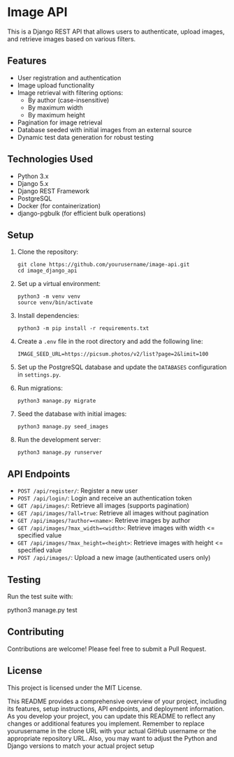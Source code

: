 # Image API

This is a Django REST API that allows users to authenticate, upload images, and retrieve images based on various filters.

## Features

- User registration and authentication
- Image upload functionality
- Image retrieval with filtering options:
  - By author (case-insensitive)
  - By maximum width
  - By maximum height
- Pagination for image retrieval
- Database seeded with initial images from an external source
- Dynamic test data generation for robust testing

## Technologies Used

- Python 3.x
- Django 5.x
- Django REST Framework
- PostgreSQL
- Docker (for containerization)
- django-pgbulk (for efficient bulk operations)

## Setup

1. Clone the repository:
   ```
   git clone https://github.com/yourusername/image-api.git
   cd image_django_api
   ```

2. Set up a virtual environment:
   ```
   python3 -m venv venv
   source venv/bin/activate
   ```

3. Install dependencies:
   ```
   python3 -m pip install -r requirements.txt
   ```

4. Create a `.env` file in the root directory and add the following line:
   ```
   IMAGE_SEED_URL=https://picsum.photos/v2/list?page=2&limit=100
   ```

5. Set up the PostgreSQL database and update the `DATABASES` configuration in `settings.py`.

6. Run migrations:
   ```
   python3 manage.py migrate
   ```

7. Seed the database with initial images:
   ```
   python3 manage.py seed_images
   ```

8. Run the development server:
   ```
   python3 manage.py runserver
   ```

## API Endpoints

- `POST /api/register/`: Register a new user
- `POST /api/login/`: Login and receive an authentication token
- `GET /api/images/`: Retrieve all images (supports pagination)
- `GET /api/images/?all=true`: Retrieve all images without pagination
- `GET /api/images/?author=<name>`: Retrieve images by author
- `GET /api/images/?max_width=<width>`: Retrieve images with width <= specified value
- `GET /api/images/?max_height=<height>`: Retrieve images with height <= specified value
- `POST /api/images/`: Upload a new image (authenticated users only)

## Testing

Run the test suite with:

python3 manage.py test


## Contributing

Contributions are welcome! Please feel free to submit a Pull Request.

## License

This project is licensed under the MIT License.

This README provides a comprehensive overview of your project, including its features, setup instructions, API endpoints, and deployment information. As you develop your project, you can update this README to reflect any changes or additional features you implement.
Remember to replace yourusername in the clone URL with your actual GitHub username or the appropriate repository URL. Also, you may want to adjust the Python and Django versions to match your actual project setup